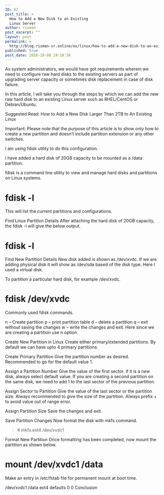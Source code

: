 ```yaml
---
ID: 67
post_title: >
  How to Add a New Disk to an Existing
  Linux Server
author: risman
post_excerpt: ""
layout: post
permalink: >
  http://blog.risman-sr.online/os/linux/how-to-add-a-new-disk-to-an-existing-linux-server/
published: true
post_date: 2018-10-08 19:18:56
---
```

As system administrators, we would have got requirements wherein we need to configure raw hard disks to the existing servers as part of upgrading server capacity or sometimes disk replacement in case of disk failure.

In this article, I will take you through the steps by which we can add the new raw hard disk to an existing Linux server such as RHEL/CentOS or Debian/Ubuntu.

Suggested Read: How to Add a New Disk Larger Than 2TB to An Existing Linux

Important: Please note that the purpose of this article is to show only how to create a new partition and doesn’t include partition extension or any other switches.

I am using fdisk utility to do this configuration.

I have added a hard disk of 20GB capacity to be mounted as a /data partition.

fdisk is a command line utility to view and manage hard disks and partitions on Linux systems.



# fdisk -l


This will list the current partitions and configurations.

Find Linux Partition Details
After attaching the hard disk of 20GB capacity, the fdisk -l will give the below output.

# fdisk -l

Find New Partition Details
New disk added is shown as /dev/xvdc. If we are adding physical disk it will show as /dev/sda based of the disk type. Here I used a virtual disk.

To partition a particular hard disk, for example /dev/xvdc.

# fdisk /dev/xvdc
Commonly used fdisk commands.

n – Create partition
p – print partition table
d – delete a partition
q – exit without saving the changes
w – write the changes and exit.
Here since we are creating a partition use n option.

Create New Partition in Linux
Create either primary/extended partitions. By default we can have upto 4 primary partitions.

Create Primary Partition
Give the partition number as desired. Recommended to go for the default value 1.

Assign a Partition Number
Give the value of the first sector. If it is a new disk, always select default value. If you are creating a second partition on the same disk, we need to add 1 to the last sector of the previous partition.

Assign Sector to Partition
Give the value of the last sector or the partition size. Always recommended to give the size of the partition. Always prefix + to avoid value out of range error.

Assign Partition Size
Save the changes and exit.

Save Partition Changes
Now format the disk with mkfs command.
<blockquote># mkfs.ext4 /dev/xvdc1</blockquote>
Format New Partition
Once formatting has been completed, now mount the partition as shown below.

# mount /dev/xvdc1 /data
Make an entry in /etc/fstab file for permanent mount at boot time.

/dev/xvdc1	/data	ext4	defaults 0 0
Conclusion